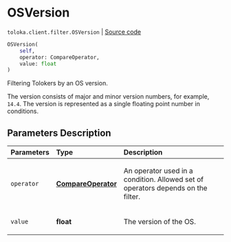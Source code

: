 # OSVersion
`toloka.client.filter.OSVersion` | [Source code](https://github.com/Toloka/toloka-kit/blob/v1.2.0.post1/src/client/filter.py#L597)

```python
OSVersion(
    self,
    operator: CompareOperator,
    value: float
)
```

Filtering Tolokers by an OS version.


The version consists of major and minor version numbers, for example, `14.4`.
The version is represented as a single floating point number in conditions.

## Parameters Description

| Parameters | Type | Description |
| :----------| :----| :-----------|
`operator`|**[CompareOperator](toloka.client.primitives.operators.CompareOperator.md)**|<p>An operator used in a condition. Allowed set of operators depends on the filter.</p>
`value`|**float**|<p>The version of the OS.</p>
